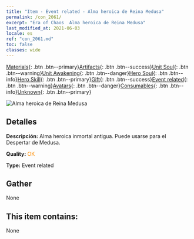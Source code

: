 ```yaml
---
title: "Item - Event related - Alma heroica de Reina Medusa"
permalink: /con_2061/
excerpt: "Era of Chaos  Alma heroica de Reina Medusa"
last_modified_at: 2021-06-03
locale: es
ref: "con_2061.md"
toc: false
classes: wide
---
```

 [Materials](/ItemsES/){: .btn .btn--primary}[Artifacts](/ItemsES/Artifacts/){: .btn .btn--success}[Unit Soul](/ItemsES/UnitSoul/){: .btn .btn--warning}[Unit Awakening](/ItemsES/UnitAwakening/){: .btn .btn--danger}[Hero Soul](/ItemsES/HeroSoul/){: .btn .btn--info}[Hero Skill](/ItemsES/HeroSkill/){: .btn .btn--primary}[Gift](/ItemsES/Gift/){: .btn .btn--success}[Event related](/ItemsES/Events/){: .btn .btn--warning}[Avatars](/ItemsES/Avatars/){: .btn .btn--danger}[Consumables](/ItemsES/Consumables/){: .btn .btn--info}[Unknown](/ItemsES/Unknown/){: .btn .btn--primary}

 ![Alma heroica de Reina Medusa](/images/t/juexing_704.jpg)

## Detalles
 **Descripción:** Alma heroica inmortal antigua. Puede usarse para el Despertar de Medusa.

 **Quality:** <span style="color: #FF8C00">OK</span>

 **Type:** Event related

## Gather

  None

## This item contains:

  None

